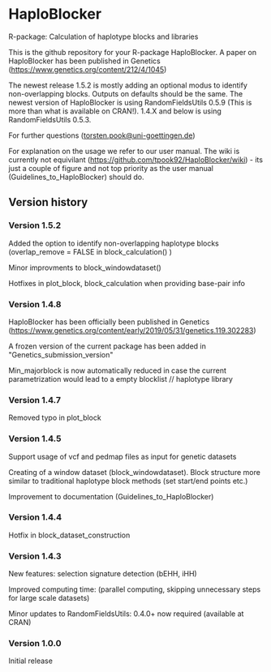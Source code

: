 # HaploBlocker
R-package: Calculation of haplotype blocks and libraries

This is the github repository for your R-package HaploBlocker. 
A paper on HaploBlocker has been published in Genetics (https://www.genetics.org/content/212/4/1045)

The newest release 1.5.2 is mostly adding an optional modus to identify non-overlapping blocks. Outputs on defaults should be the same. The newest version of HaploBlocker is using RandomFieldsUtils 0.5.9 (This is more than what is available on CRAN!). 1.4.X and below is using RandomFieldsUtils 0.5.3.

For further questions (torsten.pook@uni-goettingen.de)

For explanation on the usage we refer to our user manual. The wiki is currently not equivilant (https://github.com/tpook92/HaploBlocker/wiki) - its just a couple of figure and not top priority as the user manual (Guidelines_to_HaploBlocker) should do.

## Version history

### Version 1.5.2

Added the option to identify non-overlapping haplotype blocks (overlap_remove = FALSE in block_calculation() )

Minor improvments to block_windowdataset()

Hotfixes in plot_block, block_calculation when providing base-pair info

### Version 1.4.8

HaploBlocker has been officially been published in Genetics (https://www.genetics.org/content/early/2019/05/31/genetics.119.302283)

A frozen version of the current package has been added in "Genetics_submission_version"

Min_majorblock is now automatically reduced in case the current parametrization would lead to a empty blocklist // haplotype library

### Version 1.4.7
Removed typo in plot_block

### Version 1.4.5
Support usage of vcf and pedmap files as input for genetic datasets

Creating of a window dataset (block_windowdataset). Block structure more similar to traditional haplotype block methods (set start/end points etc.)

Improvement to documentation (Guidelines_to_HaploBlocker)

### Version 1.4.4
Hotfix in block_dataset_construction

### Version 1.4.3
New features: selection signature detection (bEHH, iHH)

Improved computing time: (parallel computing, skipping unnecessary steps for large scale datasets)

Minor updates to RandomFieldsUtils: 0.4.0+ now required (available at CRAN)

### Version 1.0.0
Initial release

